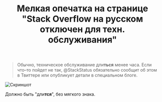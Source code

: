 ﻿---
title: "Мелкая опечатка на странице &quot;Stack Overflow на русском отключен для техн. обслуживания&quot;"
se.owner.user_id: 288409
se.owner.display_name: "yar85"
se.owner.link: "https://ru.meta.stackoverflow.com/users/288409/yar85"
se.link: "https://ru.meta.stackoverflow.com/questions/11676/%d0%9c%d0%b5%d0%bb%d0%ba%d0%b0%d1%8f-%d0%be%d0%bf%d0%b5%d1%87%d0%b0%d1%82%d0%ba%d0%b0-%d0%bd%d0%b0-%d1%81%d1%82%d1%80%d0%b0%d0%bd%d0%b8%d1%86%d0%b5-stack-overflow-%d0%bd%d0%b0-%d1%80%d1%83%d1%81%d1%81%d0%ba%d0%be%d0%bc-%d0%be%d1%82%d0%ba%d0%bb%d1%8e%d1%87%d0%b5%d0%bd-%d0%b4%d0%bb%d1%8f-%d1%82%d0%b5%d1%85%d0%bd-%d0%be%d0%b1%d1%81%d0%bb%d1%83%d0%b6"
se.question_id: 11676
se.post_type: question
---
<blockquote>
<p>Обычно, техническое обслуживание дли<strong>ться</strong> менее часа. Если что–то пойдет не так, @StackStatus обязательно сообщит об этом в Твиттере или опубликует детали в специальном блоге.</p>
</blockquote>
<p><img src="https://i.imgur.com/XG5QO02.png" alt="Скриншот" /></p>
<p>Должно быть &quot;дли<strong>тся</strong>&quot;, без мягкого знака.</p>
